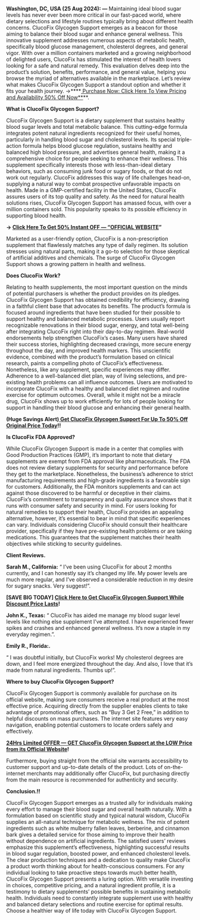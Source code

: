 **Washington, DC, USA (25 Aug 2024): —** Maintaining ideal blood sugar levels has never ever been more critical in our fast-paced world, where dietary selections and lifestyle routines typically bring about different health concerns. ClucoFix Glycogen Support emerges as a beacon for those aiming to balance their blood sugar and enhance general wellness. This innovative supplement addresses numerous aspects of metabolic health, specifically blood glucose management, cholesterol degrees, and general vigor. With over a million containers marketed and a growing neighborhood of delighted users, ClucoFix has stimulated the interest of health lovers looking for a safe and natural remedy. This evaluation delves deep into the product’s solution, benefits, performance, and general value, helping you browse the myriad of alternatives available in the marketplace. Let’s review what makes ClucoFix Glycogen Support a standout option and whether it fits your health journey. →****[ Purchase Now: Click Here To View Pricing and Availability 50% Off Now**](https://supplementcarts.com/cluco-fix-glycogen-support-official/)**.


**What is ClucoFix Glycogen Support?**

ClucoFix Glycogen Support is a dietary supplement that sustains healthy blood sugar levels and total metabolic balance. This cutting-edge formula integrates potent natural ingredients recognized for their useful homes, particularly in handling blood sugar and cholesterol levels. Its special triple-action formula helps blood glucose regulation, sustains healthy and balanced high blood pressure, and advertises general health, making it a comprehensive choice for people seeking to enhance their wellness.
This supplement specifically interests those with less-than-ideal dietary behaviors, such as consuming junk food or sugary foods, or that do not work out regularly. ClucoFix addresses this way of life challenges head-on, supplying a natural way to combat prospective unfavorable impacts on health. Made in a GMP-certified facility in the United States, ClucoFix assures users of its top quality and safety. As the need for natural health solutions rises, ClucoFix Glycogen Support has amassed focus, with over a million containers sold. This popularity speaks to its possible efficiency in supporting blood health.


**→ [Click Here To Get 50% Instant OFF — “OFFICIAL WEBSITE](https://supplementcarts.com/cluco-fix-glycogen-support-official/)”**


Marketed as a user-friendly option, ClucoFix is a non-prescription supplement that flawlessly matches any type of daily regimen. Its solution stresses using natural parts, making it a go-to selection for those skeptical of artificial additives and chemicals. The surge of ClucoFix Glycogen Support shows a growing pattern in health and wellness.


**Does ClucoFix Work?**

Relating to health supplements, the most important question on the minds of potential purchasers is whether the product provides on its pledges. ClucoFix Glycogen Support has obtained credibility for efficiency, drawing in a faithful client base that advocates its benefits. The product’s formula is focused around ingredients that have been studied for their possible to support healthy and balanced metabolic processes. Users usually report recognizable renovations in their blood sugar, energy, and total well-being after integrating ClucoFix right into their day-to-day regimen.
Real-world endorsements help strengthen ClucoFix’s cases. Many users have shared their success stories, highlighting decreased cravings, more secure energy throughout the day, and improved health markers. This unscientific evidence, combined with the product’s formulation based on clinical research, paints a compelling photo of ClucoFix’s effectiveness.
Nonetheless, like any supplement, specific experiences may differ. Adherence to a well-balanced diet plan, way of living selections, and pre-existing health problems can all influence outcomes. Users are motivated to incorporate ClucoFix with a healthy and balanced diet regimen and routine exercise for optimum outcomes. Overall, while it might not be a miracle drug, ClucoFix shows up to work efficiently for lots of people looking for support in handling their blood glucose and enhancing their general health.


**(Huge Savings Alert)[ Get ClucoFix Glycogen Support For Up To 50% Off Original Price Today](https://supplementcarts.com/cluco-fix-glycogen-support-official/)!!**


**Is ClucoFix FDA Approved?**

While ClucoFix Glycogen Support is made in a center that complies with Good Production Practices (GMP), it’s important to note that dietary supplements are exempt from FDA approval like pharmaceuticals. The FDA does not review dietary supplements for security and performance before they get to the marketplace. Nonetheless, the business’s adherence to strict manufacturing requirements and high-grade ingredients is a favorable sign for customers.
Additionally, the FDA monitors supplements and can act against those discovered to be harmful or deceptive in their claims. ClucoFix’s commitment to transparency and quality assurance shows that it runs with consumer safety and security in mind. For users looking for natural remedies to support their health, ClucoFix provides an appealing alternative, however, it’s essential to bear in mind that specific experiences can vary.
Individuals considering ClucoFix should consult their healthcare provider, specifically if they have pre-existing health problems or are taking medications. This guarantees that the supplement matches their health objectives while sticking to security guidelines.


**Client Reviews.**

**Sarah M., California:**
“ I’ve been using ClucoFix for about 2 months currently, and I can honestly say it’s changed my life. My power levels are much more regular, and I’ve observed a considerable reduction in my desire for sugary snacks. Very suggest!”.

**[SAVE BIG TODAY] [Click Here to Get ClucoFix Glycogen Support While Discount Price Lasts](https://supplementcarts.com/cluco-fix-glycogen-support-official/)!**

**John K., Texas:**
“ ClucoFix has aided me manage my blood sugar level levels like nothing else supplement I’ve attempted. I have experienced fewer spikes and crashes and enhanced general wellness. It’s now a staple in my everyday regimen.”.

**Emily R., Florida:.**

“ I was doubtful initially, but ClucoFix works! My cholesterol degrees are down, and I feel more energized throughout the day. And also, I love that it’s made from natural ingredients. Thumbs up!”.


**Where to buy ClucoFix Glycogen Support?**

ClucoFix Glycogen Support is commonly available for purchase on its official website, making sure consumers receive a real product at the most effective price. Acquiring directly from the supplier enables clients to take advantage of promotional offers, such as “Buy 3 Get 2 Free,” in addition to helpful discounts on mass purchases. The internet site features very easy navigation, enabling potential customers to locate orders safely and effectively.


**[24Hrs Limited OFFER — GET ClucoFix Glycogen Support at the LOW Price from its Official Website](https://supplementcarts.com/cluco-fix-glycogen-support-official/)!**


Furthermore, buying straight from the official site warrants accessibility to customer support and up-to-date details of the product. Lots of on-the-internet merchants may additionally offer ClucoFix, but purchasing directly from the main resource is recommended for authenticity and security.


**Conclusion.!!**

ClucoFix Glycogen Support emerges as a trusted ally for individuals making every effort to manage their blood sugar and overall health naturally. With a formulation based on scientific study and typical natural wisdom, ClucoFix supplies an all-natural technique for metabolic wellness. The mix of potent ingredients such as white mulberry fallen leaves, berberine, and cinnamon bark gives a detailed service for those aiming to improve their health without dependence on artificial ingredients.
The satisfied users’ reviews emphasize this supplement’s effectiveness, highlighting successful results in blood sugar regulation, boosted power, and enhanced cholesterol levels. The clear production techniques and a dedication to quality make ClucoFix a product worth thinking about for health-conscious consumers.
For any individual looking to take proactive steps towards much better health, ClucoFix Glycogen Support presents a luring option. With versatile investing in choices, competitive pricing, and a natural ingredient profile, it is a testimony to dietary supplements’ possible benefits in sustaining metabolic health. Individuals need to constantly integrate supplement use with healthy and balanced dietary selections and routine exercise for optimal results. Choose a healthier way of life today with ClucoFix Glycogen Support.


